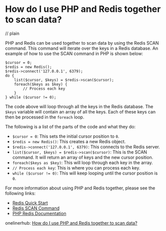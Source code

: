 # How do I use PHP and Redis together to scan data?
// plain

PHP and Redis can be used together to scan data by using the Redis SCAN command. This command will iterate over the keys in a Redis database. An example of how to use the SCAN command in PHP is shown below:

```
$cursor = 0;
$redis = new Redis();
$redis->connect('127.0.0.1', 6379);
do {
    list($cursor, $keys) = $redis->scan($cursor);
    foreach($keys as $key) {
        // Process each key
    }
} while ($cursor != 0);
```

The code above will loop through all the keys in the Redis database. The `$keys` variable will contain an array of all the keys. Each of these keys can then be processed in the `foreach` loop.

The following is a list of the parts of the code and what they do:

- `$cursor = 0`: This sets the initial cursor position to `0`.
- `$redis = new Redis()`: This creates a new Redis object.
- `$redis->connect('127.0.0.1', 6379)`: This connects to the Redis server.
- `list($cursor, $keys) = $redis->scan($cursor)`: This is the SCAN command. It will return an array of keys and the new cursor position.
- `foreach($keys as $key)`: This will loop through each key in the array.
- `// Process each key`: This is where you can process each key.
- `while ($cursor != 0)`: This will keep looping until the cursor position is `0`.

For more information about using PHP and Redis together, please see the following links:

- [Redis Quick Start](https://redis.io/topics/quickstart)
- [Redis SCAN Command](https://redis.io/commands/scan)
- [PHP Redis Documentation](https://github.com/phpredis/phpredis#scan)

onelinerhub: [How do I use PHP and Redis together to scan data?](https://onelinerhub.com/predis/how-do-i-use-php-and-redis-together-to-scan-data)